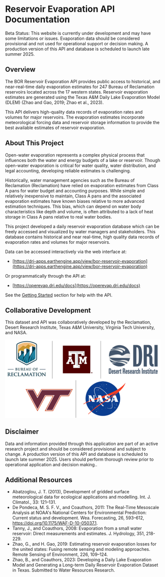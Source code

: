 # Reservoir Evaporation API Documentation

Beta Status: This website is currently under development and may have some limitations or issues. Evaporation data should be considered provisional and not used for operational support or decision making. A production version of this API and database is scheduled to launch late summer 2025. 

## Overview

The BOR Reservoir Evaporation API provides public access to historical, and near-real-time daily evaporation estimates for 247 Bureau of Reclamation reservoirs located across the 17 western states. Reservoir evaporation estimates are generated using the Texas A&M Daily Lake Evaporation Model (DLEM) (Zhao and Gao, 2019; Zhao et al., 2023). 

This API delivers high-quality data records of evaporation rates and volumes for major reservoirs. The evaporation estimates incorporate meteorological forcing data and reservoir storage information to provide the best available estimates of reservoir evaporation.

## About This Project

Open-water evaporation represents a complex physical process that influences both the water and energy budgets of a lake or reservoir. Though open-water evaporation is critical for water quality, water distribution, and legal accounting, developing reliable estimates is challenging.

Historically, water management agencies such as the Bureau of Reclamation (Reclamation) have relied on evaporation estimates from Class A pans for water budget and accounting purposes. While simple and relatively inexpensive to maintain, Class A pans and the associated evaporation estimates have known biases relative to more advanced estimation techniques. This bias, which can depend on water body characteristics like depth and volume, is often attributed to a lack of heat storage in Class A pans relative to real water bodies.

This project developed a daily reservoir evaporation database which can be freely accessed and visualized by water managers and stakeholders. This database contains historical and near real-time, high quality data records of evaporation rates and volumes for major reservoirs.

Data can be accessed interactively via the web interface at:
* [https://dri-apps.earthengine.app/view/bor-reservoir-evaporation](https://dri-apps.earthengine.app/view/bor-reservoir-evaporation)

Or programmatically through the API at:
* [https://operevap.dri.edu/docs](https://operevap.dri.edu/docs)

See the [Getting Started](https://operevap.launchpad.wiki/started/getting-started/) section for help with the API.


## Collaborative Development

This dataset and API was collaboratively developed by the Reclamation, Desert Research Institute, Texas A&M University, Virginia Tech University, and NASA. 

<center>

<img src="images/combined_logos.jpg" alt="Image Description"  width="800">

</center>

## Disclaimer

Data and information provided through this application are part of an active research project and should be considered provisional and subject to change. A production version of this API and database is scheduled to launch late summer 2025. Users should perform thorough review prior to operational application and decision making..

## Additional Resources

- Abatzoglou, J. T. (2013), Development of gridded surface meteorological data for ecological applications and modelling. Int. J. Climatol., 33: 121–131.
- De Pondeca, M. S. F. V., and Coauthors, 2011: The Real-Time Mesoscale Analysis at NOAA's National Centers for Environmental Prediction: Current status and development. Wea. Forecasting, 26, 593–612, https://doi.org/10.1175/WAF-D-10-05037.1.
- Tanny, J., and Coauthors, 2008: Evaporation from a small water reservoir: Direct measurements and estimates. J. Hydrology, 351, 218-229.
- Zhao, G., and H. Gao, 2019: Estimating reservoir evaporation losses for the united states: Fusing remote sensing and modeling approaches. Remote Sensing of Environment, 226, 109–124.
- Zhao, B., and Coauthors, 2023: Developing a Daily Lake Evaporation Model and Generating a Long-term Daily Reservoir Evaporation Dataset in Texas. Submitted to Water Resources Research.
